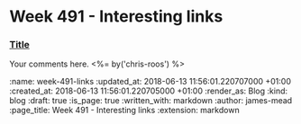 Week 491 - Interesting links
============================

### [Title](http://example.com)

Your comments here. <%= by('chris-roos') %>

:name: week-491-links
:updated_at: 2018-06-13 11:56:01.220707000 +01:00
:created_at: 2018-06-13 11:56:01.220705000 +01:00
:render_as: Blog
:kind: blog
:draft: true
:is_page: true
:written_with: markdown
:author: james-mead
:page_title: Week 491 - Interesting links
:extension: markdown
